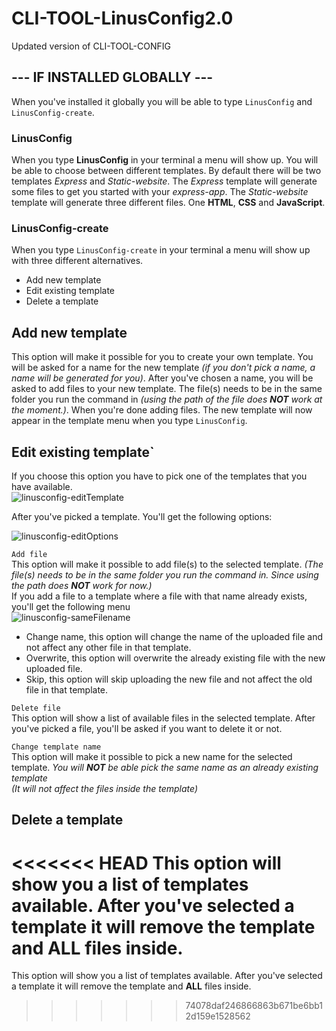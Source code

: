 # CLI-TOOL-LinusConfig2.0
Updated version of CLI-TOOL-CONFIG


## --- IF INSTALLED GLOBALLY --- 
When you've installed it globally you will be able to type ```LinusConfig``` and ```LinusConfig-create```.

### LinusConfig
When you type **LinusConfig** in your terminal a menu will show up. You will be able to choose between different templates. By default there will be two templates *Express* and *Static-website*.
The *Express* template will generate some files to get you started with your *express-app*. 
The *Static-website* template will generate three different files. One **HTML**, **CSS** and **JavaScript**.

### LinusConfig-create
When you type ```LinusConfig-create``` in your terminal a menu will show up with three different alternatives.
  - Add new template
  - Edit existing template
  - Delete a template
 
## Add new template <br/>
This option will make it possible for you to create your own template. You will be asked for a name for the new template *(if you don't pick a name, a name will be generated for you)*.
After you've chosen a name, you will be asked to add files to your new template. The file(s) needs to be in the same folder you run the command in *(using the path of the file does **NOT** work at the moment.)*.
When you're done adding files. The new template will now appear in the template menu when you type ```LinusConfig```.

## Edit existing template` <br/>
If you choose this option you have to pick one of the templates that you have available. <br/>
![linusconfig-editTemplate](https://user-images.githubusercontent.com/64322505/134517331-69529846-86d6-4779-99b7-29e36ea2fabf.png)


After you've picked a template.
You'll get the following options:

![linusconfig-editOptions](https://user-images.githubusercontent.com/64322505/134517349-9e5d114a-a719-4887-83a9-b5804df89769.png)


`Add file`\
This option will make it possible to add file(s) to the selected template. *(The file(s) needs to be in the same folder you run the command in. Since using the path does **NOT** work for now.)* <br/> If you add a file to a template where a file with that name already exists, you'll get the following menu\
![linusconfig-sameFilename](https://user-images.githubusercontent.com/64322505/134518998-1e7cbead-74bf-44e5-9603-30fb4ef1ac50.png)

  - Change name, this option will change the name of the uploaded file and not affect any other file in that template.
  - Overwrite, this option will overwrite the already existing file with the new uploaded file.
  - Skip, this option will skip uploading the new file and not affect the old file in that template.



`Delete file`\
This option will show a list of available files in the selected template.
After you've picked a file, you'll be asked if you want to delete it or not.

`Change template name`\
This option will make it possible to pick a new name for the selected template.
*You will **NOT** be able pick the same name as an already existing template* <br/>
*(It will not affect the files inside the template)*

## Delete a template
<<<<<<< HEAD
This option will show you a list of templates available. After you've selected a template it will remove the template and **ALL** files inside.
=======
This option will show you a list of templates available. After you've selected a template it will remove the template and **ALL** files inside.
>>>>>>> 74078daf246866863b671be6bb12d159e1528562
